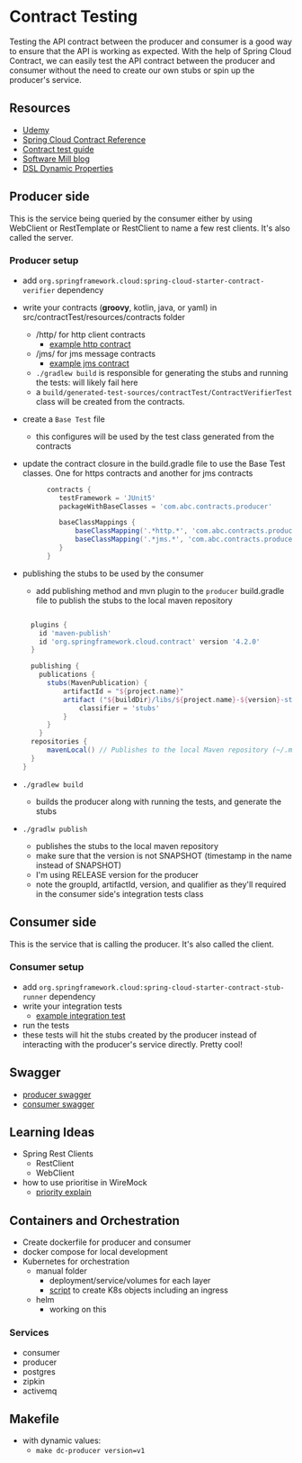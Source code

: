 # Contract Testing

Testing the API contract between the producer and consumer is a good way to ensure that the API is working as expected. With the help of Spring Cloud Contract, we can easily test the API contract between the producer and consumer without the need to create our own stubs or spin up the producer's service.

## Resources

- [Udemy](https://www.udemy.com/course/contract-testing-with-spring-cloud-contract/)
- [Spring Cloud Contract Reference](https://docs.spring.io/spring-cloud-contract/reference/index.html)
- [Contract test guide](https://spring.io/guides/gs/contract-rest)
- [Software Mill blog](https://softwaremill.com/contract-testing-spring-cloud-contract/)
- [DSL Dynamic Properties](https://docs.spring.io/spring-cloud-contract/reference/project-features-contract/dsl-dynamic-properties.html)

## Producer side

This is the service being queried by the consumer either by using WebClient or RestTemplate or RestClient to name a few rest clients. It's also called the server.

### Producer setup

- add `org.springframework.cloud:spring-cloud-starter-contract-verifier` dependency
- write your contracts (**groovy**, kotlin, java, or yaml) in src/contractTest/resources/contracts folder
  - /http/ for http client contracts
    - [example http contract](producer/src/contractTest/resources/contracts/http/when_one_post_is_saved.groovy) 
  - /jms/ for jms message contracts
    - [example jms contract](producer/src/contractTest/resources/contracts/message/when_one_post_is_published_to_amq.groovy)
  - `./gradlew build` is responsible for generating the stubs and running the tests: will likely fail here
  - a `build/generated-test-sources/contractTest/ContractVerifierTest` class will be created from the contracts.
- create a `Base Test` file
  - this configures will be used by the test class generated from the contracts
- update the contract closure in the build.gradle file to use the Base Test classes. One for https contracts and another for jms contracts

  ```groovy
        contracts {
           testFramework = 'JUnit5'
           packageWithBaseClasses = 'com.abc.contracts.producer'

           baseClassMappings {
               baseClassMapping('.*http.*', 'com.abc.contracts.producer.BaseHttpTest') // HTTP tests
               baseClassMapping('.*jms.*', 'com.abc.contracts.producer.BaseMessageTest')   // JMS tests
           }
        }
  ```

- publishing the stubs to be used by the consumer
  - add publishing method and mvn plugin to the `producer` build.gradle file to publish the stubs to the local maven repository

  ```groovy

    plugins {
      id 'maven-publish'
      id 'org.springframework.cloud.contract' version '4.2.0'
    }

    publishing {
      publications {
        stubs(MavenPublication) {
            artifactId = "${project.name}"
            artifact ("${buildDir}/libs/${project.name}-${version}-stubs.jar"){
                classifier = 'stubs'
            }
        }
      }
    repositories {
        mavenLocal() // Publishes to the local Maven repository (~/.m2/repository)
    }
  }
  ```

- `./gradlew build`
  - builds the producer along with running the tests, and generate the stubs
- `./gradlw publish`
  - publishes the stubs to the local maven repository
  - make sure that the version is not SNAPSHOT (timestamp in the name instead of SNAPSHOT)
  - I'm using RELEASE version for the producer
  - note the groupId, artifactId, version, and qualifier as they'll required in the consumer side's integration tests class

## Consumer side

This is the service that is calling the producer. It's also called the client.

### Consumer setup

- add `org.springframework.cloud:spring-cloud-starter-contract-stub-runner` dependency
- write your integration tests
  - [example integration test](consumer/src/test/java/com/abc/contracts/consumer/services/PostIntegrationTest.java)
- run the tests
- these tests will hit the stubs created by the producer instead of interacting with the producer's service directly. Pretty cool!

## Swagger

- [producer swagger](http://localhost:8081/swagger-ui/index.html#/)
- [consumer swagger](http://localhost:8085/swagger-ui/index.html#/)

## Learning Ideas

- Spring Rest Clients
  - RestClient
  - WebClient
- how to use prioritise in WireMock
  - [priority explain](https://stackoverflow.com/questions/50078978/how-to-use-priorities-in-wiremock)

## Containers and Orchestration

- Create dockerfile for producer and consumer
- docker compose for local development
- Kubernetes for orchestration
  - manual folder
    - deployment/service/volumes for each layer
    - [script](k8s/manual/deploy.sh) to create K8s objects including an ingress
  - helm
    - working on this

### Services

- consumer
- producer
- postgres
- zipkin
- activemq

## Makefile

- with dynamic values:
  - ```make dc-producer version=v1```
